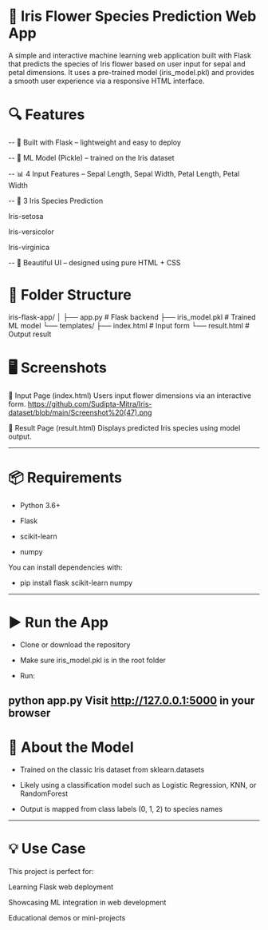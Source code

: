 # 🌸 Iris Flower Species Prediction Web App
A simple and interactive machine learning web application built with Flask that predicts the species of Iris flower based on user input for sepal and petal dimensions.
It uses a pre-trained model (iris_model.pkl) and provides a smooth user experience via a responsive HTML interface.

# 🔍 Features
-- 🚀 Built with Flask – lightweight and easy to deploy

-- 🧠 ML Model (Pickle) – trained on the Iris dataset

-- 📊 4 Input Features – Sepal Length, Sepal Width, Petal Length, Petal Width

-- 🌺 3 Iris Species Prediction

Iris-setosa

Iris-versicolor

Iris-virginica

-- 🎨 Beautiful UI – designed using pure HTML + CSS

# 📁 Folder Structure

iris-flask-app/
│
├── app.py                  # Flask backend
├── iris_model.pkl          # Trained ML model
└── templates/
    ├── index.html          # Input form
    └── result.html         # Output result
# 🖥️ Screenshots
🔹 Input Page (index.html)
Users input flower dimensions via an interactive form. https://github.com/Sudipta-Mitra/Iris-dataset/blob/main/Screenshot%20(47).png

🔹 Result Page (result.html)
Displays predicted Iris species using model output.

---
# 📦 Requirements
- Python 3.6+

- Flask

- scikit-learn

- numpy

You can install dependencies with:
- pip install flask scikit-learn numpy
---
# ▶️ Run the App
- Clone or download the repository

- Make sure iris_model.pkl is in the root folder

- Run:

python app.py
Visit http://127.0.0.1:5000 in your browser
---
# 🧠 About the Model
- Trained on the classic Iris dataset from sklearn.datasets

- Likely using a classification model such as Logistic Regression, KNN, or RandomForest

- Output is mapped from class labels (0, 1, 2) to species names
---
# 💡 Use Case
This project is perfect for:

Learning Flask web deployment

Showcasing ML integration in web development

Educational demos or mini-projects

